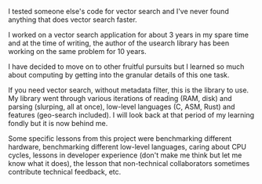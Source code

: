 I tested someone else's code for vector search and I've never found anything that does vector search faster.

I worked on a vector search application for about 3 years in my spare time and at the time of writing, the author of the usearch library has been working on the same problem for 10 years.

I have decided to move on to other fruitful pursuits but I learned so much about computing by getting into the granular details of this one task.

If you need vector search, without metadata filter, this is the library to use. My library went through various iterations of reading (RAM, disk) and parsing (slurping, all at once), low-level languages (C, ASM, Rust) and features (geo-search included). I will look back at that period of my learning fondly but it is now behind me.

Some specific lessons from this project were benchmarking different hardware, benchmarking different low-level languages, caring about CPU cycles, lessons in developer experience (don't make me think but let me know what it does), the lesson that non-technical collaborators sometimes contribute technical feedback, etc.
